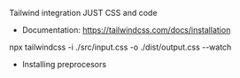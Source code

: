 Tailwind integration JUST CSS and code
- Documentation: https://tailwindcss.com/docs/installation

npx tailwindcss -i ./src/input.css -o ./dist/output.css --watch

- Installing preprocesors